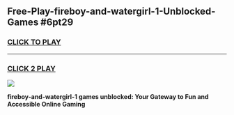 
## Free-Play-fireboy-and-watergirl-1-Unblocked-Games #6pt29
<h3>
<a href="https://news.freeplayer.one?title=fireboy-and-watergirl-1&ref=8M">CLICK TO PLAY</a></h3>
<hr>

<h3>
<a href="https://news.freeplayer.one?title=fireboy-and-watergirl-1&ref=8M">CLICK 2 PLAY</a>
  
</h3>

<a href="https://news.freeplayer.one?title=fireboy-and-watergirl-1&ref=8M"><img src="https://clearcache.store/games.png"></a>


**fireboy-and-watergirl-1 games unblocked: Your Gateway to Fun and Accessible Online Gaming**
